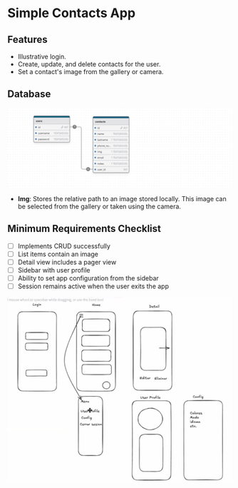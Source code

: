 # Simple Contacts App

## Features
* Illustrative login.
* Create, update, and delete contacts for the user.
* Set a contact's image from the gallery or camera.

## Database
![Database schema](contacts_app/documentation/database.jpeg?raw=true)
- **Img**: Stores the relative path to an image stored locally. This image can be selected from the gallery or taken using the camera.

## Minimum Requirements Checklist
- [ ] Implements CRUD successfully
- [ ] List items contain an image
- [ ] Detail view includes a pager view
- [ ] Sidebar with user profile
- [ ] Ability to set app configuration from the sidebar
- [ ] Session remains active when the user exits the app

![Minimum requirements](contacts_app/documentation/minimum_requirements.jpg?raw=true)